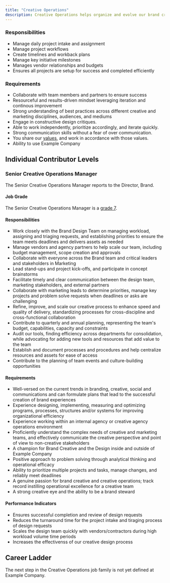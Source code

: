 ```yaml
---
title: "Creative Operations"
description: Creative Operations helps organize and evolve our brand creative processes, systems, tooling, projects, and programs that enable the team to scale and create world class brand experiences.
---
```


### Responsibilities

- Manage daily project intake and assignment
- Manage project workflows
- Create timelines and workback plans
- Manage key initiative milestones
- Manages vendor relationships and budgets
- Ensures all projects are setup for success and completed efficiently

### Requirements

- Collaborate with team members and partners to ensure success
- Resourceful and results-driven mindset leveraging iteration and continous improvement
- Strong understanding of best practices across different creative and marketing disciplines, audiences, and mediums
- Engage in constructive design critiques.
- Able to work independently, prioritize accordingly, and iterate quickly.
- Strong communication skills without a fear of over communication.
- You share our [values](/handbook/values/), and work in accordance with those values.
- Ability to use Example Company

## Individual Contributor Levels

### Senior Creative Operations Manager

The Senior Creative Operations Manager reports to the Director, Brand.

#### Job Grade

The Senior Creative Operations Manager is a [grade 7](/handbook/total-rewards/compensation/compensation-calculator/#example_company-job-grades).

#### Responsibilities

- Work closely with the Brand Design Team on managing workload, assigning and triaging requests, and establishing priorities to ensure the team meets deadlines and delivers assets as needed
- Manage vendors and agency partners to help scale our team, including budget management, scope creation and approvals
- Collaborate with everyone across the Brand team and critical leaders and stakeholders in Marketing
- Lead stand-ups and project kick-offs, and participate in concept brainstorms
- Facilitate timely and clear communication between the design team, marketing stakeholders, and external partners
- Collaborate with marketing leads to determine priorities, manage key projects and problem solve requests when deadlines or asks are challenging
- Refine, improve, and scale our creative process to enhance speed and quality of delivery, standardizing processes for cross-discipline and cross-functional collaboration
- Contribute to quarterly and annual planning, representing the team's budget, capabilities, capacity and constraints
- Audit our tools, finding efficiency across departments for consolidation, while advocating for adding new tools and resources that add value to the team
- Establish and document processes and procedures and help centralize resources and assets for ease of access
- Contribute to the planning of team events and culture-building opportunities

#### Requirements

- Well-versed on the current trends in branding, creative, social and communications and can formulate plans that lead to the successful creation of brand experiences
- Experience designing, implementing, measuring and optimizing programs, processes, structures and/or systems for improving organizational efficiency
- Experience working within an internal agency or creative agency operations environment
- Proficiently understand the complex needs of creative and marketing teams, and effectively communicate the creative perspective and point of view to non-creative stakeholders
- A champion for Brand Creative and the Design inside and outside of Example Company
- Positive approach to problem solving through analytical thinking and operational efficacy
- Ability to prioritize multiple projects and tasks, manage changes, and reliably meet deadlines
- A genuine passion for brand creative and creative operations; track record instilling operational excellence for a creative team
- A strong creative eye and the ability to be a brand steward

#### Performance Indicators

- Ensures successful completion and review of design requests
- Reduces the turnaround time for the project intake and tiraging process of design requests
- Scales the design team quickly with vendors/contractors during high workload volume time periods
- Increases the effectivenss of our creative design process

## Career Ladder

The next step in the Creative Operations job family is not yet defined at Example Company.
